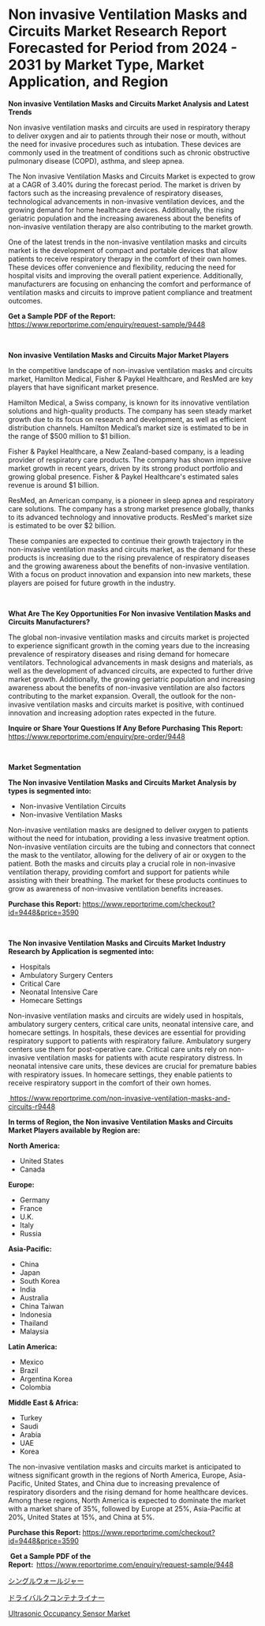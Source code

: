 <p><h1>Non invasive Ventilation Masks and Circuits Market Research Report Forecasted for Period from 2024 -  2031 by Market Type, Market Application, and Region</h1></p><p><strong>Non invasive Ventilation Masks and Circuits Market Analysis and Latest Trends</strong></p>
<p><p>Non invasive ventilation masks and circuits are used in respiratory therapy to deliver oxygen and air to patients through their nose or mouth, without the need for invasive procedures such as intubation. These devices are commonly used in the treatment of conditions such as chronic obstructive pulmonary disease (COPD), asthma, and sleep apnea.</p><p>The Non invasive Ventilation Masks and Circuits Market is expected to grow at a CAGR of 3.40% during the forecast period. The market is driven by factors such as the increasing prevalence of respiratory diseases, technological advancements in non-invasive ventilation devices, and the growing demand for home healthcare devices. Additionally, the rising geriatric population and the increasing awareness about the benefits of non-invasive ventilation therapy are also contributing to the market growth.</p><p>One of the latest trends in the non-invasive ventilation masks and circuits market is the development of compact and portable devices that allow patients to receive respiratory therapy in the comfort of their own homes. These devices offer convenience and flexibility, reducing the need for hospital visits and improving the overall patient experience. Additionally, manufacturers are focusing on enhancing the comfort and performance of ventilation masks and circuits to improve patient compliance and treatment outcomes.</p></p>
<p><strong>Get a Sample PDF of the Report:&nbsp;</strong> <a href="https://www.reportprime.com/enquiry/request-sample/9448">https://www.reportprime.com/enquiry/request-sample/9448</a></p>
<p>&nbsp;</p>
<p><strong>Non invasive Ventilation Masks and Circuits Major Market Players</strong></p>
<p><p>In the competitive landscape of non-invasive ventilation masks and circuits market, Hamilton Medical, Fisher & Paykel Healthcare, and ResMed are key players that have significant market presence. </p><p>Hamilton Medical, a Swiss company, is known for its innovative ventilation solutions and high-quality products. The company has seen steady market growth due to its focus on research and development, as well as efficient distribution channels. Hamilton Medical’s market size is estimated to be in the range of $500 million to $1 billion.</p><p>Fisher & Paykel Healthcare, a New Zealand-based company, is a leading provider of respiratory care products. The company has shown impressive market growth in recent years, driven by its strong product portfolio and growing global presence. Fisher & Paykel Healthcare's estimated sales revenue is around $1 billion.</p><p>ResMed, an American company, is a pioneer in sleep apnea and respiratory care solutions. The company has a strong market presence globally, thanks to its advanced technology and innovative products. ResMed's market size is estimated to be over $2 billion.</p><p>These companies are expected to continue their growth trajectory in the non-invasive ventilation masks and circuits market, as the demand for these products is increasing due to the rising prevalence of respiratory diseases and the growing awareness about the benefits of non-invasive ventilation. With a focus on product innovation and expansion into new markets, these players are poised for future growth in the industry.</p></p>
<p>&nbsp;</p>
<p><strong>What Are The Key Opportunities For Non invasive Ventilation Masks and Circuits Manufacturers?</strong></p>
<p><p>The global non-invasive ventilation masks and circuits market is projected to experience significant growth in the coming years due to the increasing prevalence of respiratory diseases and rising demand for homecare ventilators. Technological advancements in mask designs and materials, as well as the development of advanced circuits, are expected to further drive market growth. Additionally, the growing geriatric population and increasing awareness about the benefits of non-invasive ventilation are also factors contributing to the market expansion. Overall, the outlook for the non-invasive ventilation masks and circuits market is positive, with continued innovation and increasing adoption rates expected in the future.</p></p>
<p><strong>Inquire or Share Your Questions If Any Before Purchasing This Report:</strong> <a href="https://www.reportprime.com/enquiry/pre-order/9448">https://www.reportprime.com/enquiry/pre-order/9448</a></p>
<p>&nbsp;</p>
<p><strong>Market Segmentation</strong></p>
<p><strong>The Non invasive Ventilation Masks and Circuits Market Analysis by types is segmented into:</strong></p>
<p><ul><li>Non-invasive Ventilation Circuits</li><li>Non-invasive Ventilation Masks</li></ul></p>
<p><p>Non-invasive ventilation masks are designed to deliver oxygen to patients without the need for intubation, providing a less invasive treatment option. Non-invasive ventilation circuits are the tubing and connectors that connect the mask to the ventilator, allowing for the delivery of air or oxygen to the patient. Both the masks and circuits play a crucial role in non-invasive ventilation therapy, providing comfort and support for patients while assisting with their breathing. The market for these products continues to grow as awareness of non-invasive ventilation benefits increases.</p></p>
<p><strong>Purchase this Report:&nbsp;</strong><a href="https://www.reportprime.com/checkout?id=9448&price=3590">https://www.reportprime.com/checkout?id=9448&price=3590</a></p>
<p>&nbsp;</p>
<p><strong>The Non invasive Ventilation Masks and Circuits Market Industry Research by Application is segmented into:</strong></p>
<p><ul><li>Hospitals</li><li>Ambulatory Surgery Centers</li><li>Critical Care</li><li>Neonatal Intensive Care</li><li>Homecare Settings</li></ul></p>
<p><p>Non-invasive ventilation masks and circuits are widely used in hospitals, ambulatory surgery centers, critical care units, neonatal intensive care, and homecare settings. In hospitals, these devices are essential for providing respiratory support to patients with respiratory failure. Ambulatory surgery centers use them for post-operative care. Critical care units rely on non-invasive ventilation masks for patients with acute respiratory distress. In neonatal intensive care units, these devices are crucial for premature babies with respiratory issues. In homecare settings, they enable patients to receive respiratory support in the comfort of their own homes.</p></p>
<p><a href="https://www.reportprime.com/non-invasive-ventilation-masks-and-circuits-r9448">&nbsp;https://www.reportprime.com/non-invasive-ventilation-masks-and-circuits-r9448</a></p>
<p><strong>In terms of Region, the Non invasive Ventilation Masks and Circuits Market Players available by Region are:</strong></p>
<p>
    <p> <strong> North America: </strong>
        <ul>
            <li>United States</li>
            <li>Canada</li>
        </ul>
        </p> 
    <p> <strong> Europe: </strong>
        <ul>
            <li>Germany</li>
            <li>France</li>
            <li>U.K.</li>
            <li>Italy</li>
            <li>Russia</li>
        </ul>
        </p> 
    <p> <strong> Asia-Pacific: </strong>
        <ul>
            <li>China</li>
            <li>Japan</li>
            <li>South Korea</li>
            <li>India</li>
            <li>Australia</li>
            <li>China Taiwan</li>
            <li>Indonesia</li>
            <li>Thailand</li>
            <li>Malaysia</li>
        </ul>
        </p> 
    <p> <strong> Latin America: </strong>
        <ul>
            <li>Mexico</li>
            <li>Brazil</li>
            <li>Argentina Korea</li>
            <li>Colombia</li>
        </ul>
        </p> 
    <p> <strong> Middle East & Africa: </strong>
        <ul>
            <li>Turkey</li>
            <li>Saudi</li>
            <li>Arabia</li>
            <li>UAE</li>
            <li>Korea</li>
        </ul>
    </p>
    </p>
<p><p>The non-invasive ventilation masks and circuits market is anticipated to witness significant growth in the regions of North America, Europe, Asia-Pacific, United States, and China due to increasing prevalence of respiratory disorders and the rising demand for home healthcare devices. Among these regions, North America is expected to dominate the market with a market share of 35%, followed by Europe at 25%, Asia-Pacific at 20%, United States at 15%, and China at 5%.</p></p>
<p><strong>Purchase this Report: </strong><a href="https://www.reportprime.com/checkout?id=9448&price=3590">https://www.reportprime.com/checkout?id=9448&price=3590</a></p>
<p>&nbsp;<strong>Get a Sample PDF of the Report:&nbsp;&nbsp;</strong><a href="https://www.reportprime.com/enquiry/request-sample/9448">https://www.reportprime.com/enquiry/request-sample/9448</a></p>
<p><strong></strong></p>
<p><p><a href="https://medium.com/@samirmayert28/%E3%82%B7%E3%83%B3%E3%82%B0%E3%83%AB%E3%82%A6%E3%82%A9%E3%83%BC%E3%83%AB%E3%82%B8%E3%83%A3%E3%83%BC%E3%81%AE%E5%B8%82%E5%A0%B4%E8%A6%8F%E6%A8%A1%E3%81%A8%E5%B8%82%E5%A0%B4%E5%8B%95%E5%90%91-%E5%AE%8C%E5%85%A8%E3%81%AA%E6%A5%AD%E7%95%8C%E6%A6%82%E8%A6%81-2024%E5%B9%B4%E3%81%8B%E3%82%892031%E5%B9%B4%E3%81%BE%E3%81%A7-821eb9cf2853">シングルウォールジャー</a></p><p><a href="https://medium.com/@lawrencewatkins654/%E3%83%89%E3%83%A9%E3%82%A4%E3%83%90%E3%83%AB%E3%82%AF%E3%82%B3%E3%83%B3%E3%83%86%E3%83%8A%E3%83%BC%E3%83%A9%E3%82%A4%E3%83%8A%E3%83%BC%E5%B8%82%E5%A0%B4%E3%83%A1%E3%83%88%E3%83%AA%E3%83%83%E3%82%AF%E3%82%B9%E3%81%AE%E8%A7%A3%E8%AA%AD-%E5%B8%82%E5%A0%B4%E3%82%B7%E3%82%A7%E3%82%A2-%E3%83%88%E3%83%AC%E3%83%B3%E3%83%89-%E6%88%90%E9%95%B7%E3%83%91%E3%82%BF%E3%83%BC%E3%83%B3-c83bb9bf97ef">ドライバルクコンテナライナー</a></p><p><a href="https://silk-columnist-571.notion.site/Decoding-Ultrasonic-Occupancy-Sensor-Market-Metrics-Market-Share-Trends-and-Growth-Patterns-903c5283b7eb4797941784c91abda07a">Ultrasonic Occupancy Sensor Market</a></p></p>